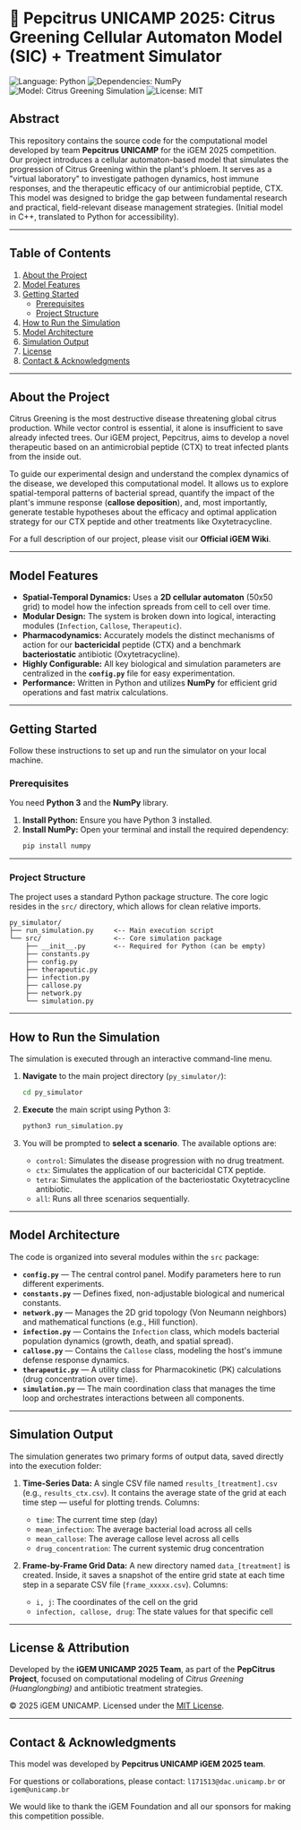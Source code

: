 # 🍊 Pepcitrus UNICAMP 2025: Citrus Greening Cellular Automaton Model (SIC) + Treatment Simulator

![Language: Python](https://img.shields.io/badge/Language-Python-blue.svg)
![Dependencies: NumPy](https://img.shields.io/badge/Dependencies-NumPy-D00064.svg)
![Model: Citrus Greening Simulation](https://img.shields.io/badge/Model-Citrus%20Greening%20Simulation-green.svg)
![License: MIT](https://img.shields.io/badge/License-MIT-yellow.svg)

## Abstract

This repository contains the source code for the computational model developed by team **Pepcitrus UNICAMP** for the iGEM 2025 competition. Our project introduces a cellular automaton-based model that simulates the progression of Citrus Greening within the plant's phloem. It serves as a "virtual laboratory" to investigate pathogen dynamics, host immune responses, and the therapeutic efficacy of our antimicrobial peptide, CTX. This model was designed to bridge the gap between fundamental research and practical, field-relevant disease management strategies. (Initial model in C++, translated to Python for accessibility).

---

## Table of Contents

1. [About the Project](#about-the-project)
2. [Model Features](#model-features)
3. [Getting Started](#getting-started)
   * [Prerequisites](#prerequisites)
   * [Project Structure](#project-structure)
4. [How to Run the Simulation](#how-to-run-the-simulation)
5. [Model Architecture](#model-architecture)
6. [Simulation Output](#simulation-output)
7. [License](#license)
8. [Contact & Acknowledgments](#contact--acknowledgments)

---

## About the Project

Citrus Greening is the most destructive disease threatening global citrus production. While vector control is essential, it alone is insufficient to save already infected trees. Our iGEM project, Pepcitrus, aims to develop a novel therapeutic based on an antimicrobial peptide (CTX) to treat infected plants from the inside out.

To guide our experimental design and understand the complex dynamics of the disease, we developed this computational model. It allows us to explore spatial-temporal patterns of bacterial spread, quantify the impact of the plant's immune response (**callose deposition**), and, most importantly, generate testable hypotheses about the efficacy and optimal application strategy for our CTX peptide and other treatments like Oxytetracycline.

For a full description of our project, please visit our **Official iGEM Wiki**.

---

## Model Features

* **Spatial-Temporal Dynamics:** Uses a **2D cellular automaton** (50x50 grid) to model how the infection spreads from cell to cell over time. 
* **Modular Design:** The system is broken down into logical, interacting modules (`Infection`, `Callose`, `Therapeutic`). 
* **Pharmacodynamics:** Accurately models the distinct mechanisms of action for our **bactericidal** peptide (CTX) and a benchmark **bacteriostatic** antibiotic (Oxytetracycline). 
* **Highly Configurable:** All key biological and simulation parameters are centralized in the **`config.py`** file for easy experimentation. 
* **Performance:** Written in Python and utilizes **NumPy** for efficient grid operations and fast matrix calculations.

---

## Getting Started

Follow these instructions to set up and run the simulator on your local machine.

### Prerequisites

You need **Python 3** and the **NumPy** library.

1. **Install Python:** Ensure you have Python 3 installed. 
2. **Install NumPy:** Open your terminal and install the required dependency:
   ```bash
   pip install numpy
   ```

---

### Project Structure

The project uses a standard Python package structure. The core logic resides in the `src/` directory, which allows for clean relative imports.

```
py_simulator/
├── run_simulation.py     <-- Main execution script
└── src/                  <-- Core simulation package
    ├── __init__.py       <-- Required for Python (can be empty)
    ├── constants.py
    ├── config.py
    ├── therapeutic.py
    ├── infection.py
    ├── callose.py
    ├── network.py
    └── simulation.py
```

---

## How to Run the Simulation

The simulation is executed through an interactive command-line menu.

1. **Navigate** to the main project directory (`py_simulator/`):
   ```bash
   cd py_simulator
   ```

2. **Execute** the main script using Python 3:
   ```bash
   python3 run_simulation.py
   ```

3. You will be prompted to **select a scenario**. The available options are:
   * `control`: Simulates the disease progression with no drug treatment. 
   * `ctx`: Simulates the application of our bactericidal CTX peptide. 
   * `tetra`: Simulates the application of the bacteriostatic Oxytetracycline antibiotic. 
   * `all`: Runs all three scenarios sequentially.

---

## Model Architecture

The code is organized into several modules within the `src` package:

* **`config.py`** — The central control panel. Modify parameters here to run different experiments. 
* **`constants.py`** — Defines fixed, non-adjustable biological and numerical constants. 
* **`network.py`** — Manages the 2D grid topology (Von Neumann neighbors) and mathematical functions (e.g., Hill function). 
* **`infection.py`** — Contains the `Infection` class, which models bacterial population dynamics (growth, death, and spatial spread). 
* **`callose.py`** — Contains the `Callose` class, modeling the host's immune defense response dynamics. 
* **`therapeutic.py`** — A utility class for Pharmacokinetic (PK) calculations (drug concentration over time). 
* **`simulation.py`** — The main coordination class that manages the time loop and orchestrates interactions between all components.

---

## Simulation Output

The simulation generates two primary forms of output data, saved directly into the execution folder:

1. **Time-Series Data:** 
   A single CSV file named `results_[treatment].csv` (e.g., `results_ctx.csv`). 
   It contains the average state of the grid at each time step — useful for plotting trends. 
   Columns:
   * `time`: The current time step (day) 
   * `mean_infection`: The average bacterial load across all cells 
   * `mean_callose`: The average callose level across all cells 
   * `drug_concentration`: The current systemic drug concentration 

2. **Frame-by-Frame Grid Data:** 
   A new directory named `data_[treatment]` is created. Inside, it saves a snapshot of the entire grid state at each time step in a separate CSV file (`frame_xxxxx.csv`). 
   Columns:
   * `i, j`: The coordinates of the cell on the grid 
   * `infection, callose, drug`: The state values for that specific cell 

---

## License & Attribution

Developed by the **iGEM UNICAMP 2025 Team**, as part of the **PepCitrus Project**, focused on computational modeling of *Citrus Greening (Huanglongbing)* and antibiotic treatment strategies. 

© 2025 iGEM UNICAMP. 
Licensed under the [MIT License](https://opensource.org/licenses/MIT).

---

## Contact & Acknowledgments

This model was developed by **Pepcitrus UNICAMP iGEM 2025 team**.

For questions or collaborations, please contact: 
 `l171513@dac.unicamp.br` or `igem@unicamp.br`

We would like to thank the iGEM Foundation and all our sponsors for making this competition possible.
